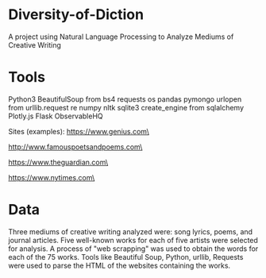 # Diversity-of-Diction
A project using Natural Language Processing to Analyze Mediums of Creative Writing


# Tools
Python3
BeautifulSoup from bs4
requests
os
pandas
pymongo
urlopen from urllib.request
re
numpy
nltk
sqlite3
create_engine from sqlalchemy
Plotly.js
Flask
ObservableHQ

Sites (examples):
https://www.genius.com\

http://www.famouspoetsandpoems.com\

https://www.theguardian.com\

https://www.nytimes.com\



# Data
Three mediums of creative writing analyzed were: song lyrics, poems, and journal articles. Five well-known works for each of five artists were selected for analysis. A process of "web scrapping" was used to obtain the words for each of the 75 works. Tools like Beautiful Soup, Python, urllib, Requests were used to parse the HTML of the websites containing the works.
